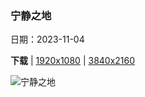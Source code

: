 ### 宁静之地

日期：2023-11-04

**下载**  |  [1920x1080](https://cn.bing.com/th?id=OHR.SilencioSpain_ZH-CN2955614478_1920x1080.jpg)  |  [3840x2160](https://cn.bing.com/th?id=OHR.SilencioSpain_ZH-CN2955614478_UHD.jpg)

![宁静之地](https://cn.bing.com/th?id=OHR.SilencioSpain_ZH-CN2955614478_1920x1080.jpg "石英岩地层，普拉亚德尔锡伦西奥，西班牙 (© Jean-Philippe Delobelle/Minden Pictures)")

